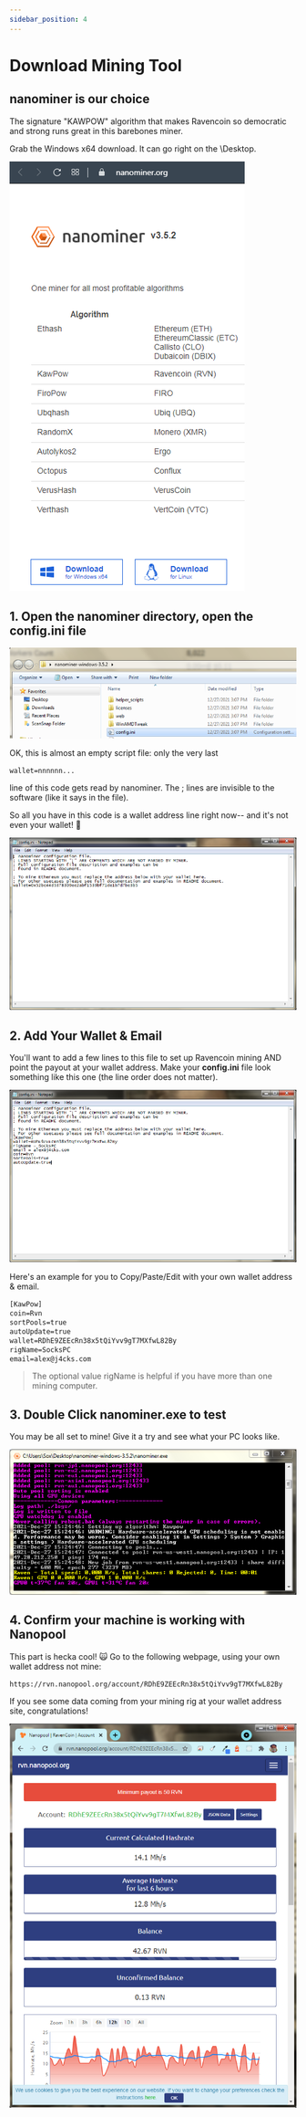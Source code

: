 ```yaml
---
sidebar_position: 4
---
```


# Download Mining Tool

## nanominer is our choice
The signature "KAWPOW" algorithm that makes Ravencoin so democratic and strong runs great in this barebones miner.

Grab the Windows x64 download. It can go right on the \Desktop.

![](../../static/img/024.png)



## 1. Open the nanominer directory, open the **config.ini** file

![](../../static/img/026.png)

OK, this is almost an empty script file: only the very last

```code
wallet=nnnnnn...
```

line of this code gets read by nanominer. The ; lines are invisible to the software (like it says in the file).

So all you have in this code is a wallet address line right now-- and it's not even your wallet! 🙈

![](../../static/img/027.png)

## 2. Add Your Wallet & Email

You'll want to add a few lines to this file to set up Ravencoin mining AND point the payout at your wallet address. Make your **config.ini** file look something like this one (the line order does not matter).

![](../../static/img/028.png)

Here's an example for you to Copy/Paste/Edit with your own wallet address & email.

```code
[KawPow]
coin=Rvn
sortPools=true
autoUpdate=true
wallet=RDhE9ZEEcRn38x5tQiYvv9gT7MXfwL82By
rigName=SocksPC
email=alex@j4cks.com
```
> The optional value rigName is helpful if you have more than one mining computer.

## 3. Double Click nanominer.exe to test

You may be all set to mine! Give it a try and see what your PC looks like.

![](../../static/img/030.png)

## 4. Confirm your machine is working with Nanopool

This part is hecka cool! 🙀 Go to the following webpage, using your own wallet address not mine:

```code
https://rvn.nanopool.org/account/RDhE9ZEEcRn38x5tQiYvv9gT7MXfwL82By
```

If you see some data coming from your mining rig at your wallet address site, congratulations!

![](../../static/img/029.png)